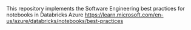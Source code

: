 This repository implements the Software Engineering best practices for notebooks in Databricks Azure
https://learn.microsoft.com/en-us/azure/databricks/notebooks/best-practices


